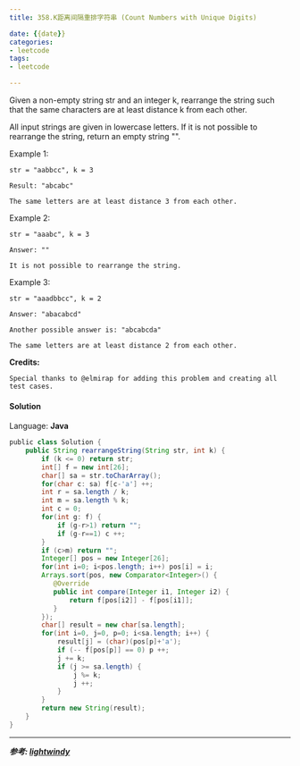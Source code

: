 ```yaml
---
title: 358.K距离间隔重排字符串 (Count Numbers with Unique Digits)

date: {{date}}
categories:
- leetcode
tags:
- leetcode

---
```

Given a non-empty string str and an integer k, rearrange the string such that the same characters are at least distance k from each other.

All input strings are given in lowercase letters. If it is not possible to rearrange the string, return an empty string "".

Example 1:
```
str = "aabbcc", k = 3

Result: "abcabc"

The same letters are at least distance 3 from each other.
```
Example 2:
```
str = "aaabc", k = 3

Answer: ""

It is not possible to rearrange the string.
```
Example 3:
```
str = "aaadbbcc", k = 2

Answer: "abacabcd"

Another possible answer is: "abcabcda"

The same letters are at least distance 2 from each other.
```
**Credits:**
```
Special thanks to @elmirap for adding this problem and creating all test cases.
```

#### Solution

Language: **Java**

```java
​public class Solution {
    public String rearrangeString(String str, int k) {
        if (k <= 0) return str;
        int[] f = new int[26];
        char[] sa = str.toCharArray();
        for(char c: sa) f[c-'a'] ++;
        int r = sa.length / k;
        int m = sa.length % k;
        int c = 0;
        for(int g: f) {
            if (g-r>1) return "";
            if (g-r==1) c ++;
        }
        if (c>m) return "";
        Integer[] pos = new Integer[26];
        for(int i=0; i<pos.length; i++) pos[i] = i;
        Arrays.sort(pos, new Comparator<Integer>() {
           @Override
           public int compare(Integer i1, Integer i2) {
               return f[pos[i2]] - f[pos[i1]];
           }
        });
        char[] result = new char[sa.length];
        for(int i=0, j=0, p=0; i<sa.length; i++) {
            result[j] = (char)(pos[p]+'a');
            if (-- f[pos[p]] == 0) p ++;
            j += k;
            if (j >= sa.length) {
                j %= k;
                j ++;
            }
        }
        return new String(result);
    }
}
```
---
***参考:
[lightwindy](https://www.cnblogs.com/lightwindy/p/8547310.html)***
